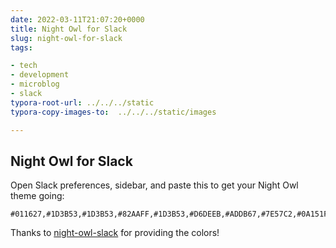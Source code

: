 ```yaml
---
date: 2022-03-11T21:07:20+0000
title: Night Owl for Slack
slug: night-owl-for-slack
tags:

- tech
- development
- microblog
- slack
typora-root-url: ../../../static
typora-copy-images-to:  ../../../static/images

---
```


## Night Owl for Slack

Open Slack preferences, sidebar, and paste this to get your Night Owl theme going:

```text
#011627,#1D3B53,#1D3B53,#82AAFF,#1D3B53,#D6DEEB,#ADDB67,#7E57C2,#0A151F,#D6DEEB
```

Thanks to [night-owl-slack](https://github.com/clouby/night-owl-slack) for providing the colors!
